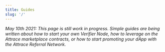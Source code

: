 ```yaml
---
title: Guides
slug: '/'
---
```


_May 10th 2021: This page is still work in progress. Simple guides are being written about how to start your own Verifier Node, how to leverage on the Attrace marketplace contracts, or how to start promoting your dApp with the Attrace Referral Network._
